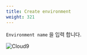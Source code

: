 ```yaml
---
title: Create environment
weight: 321
---
```


`Environment name` 을 입력 합니다.

![Cloud9](../../cloud9/images/cloud9-01.png)
